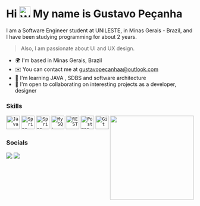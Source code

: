 # Hi <img src="https://raw.githubusercontent.com/Tarikul-Islam-Anik/Animated-Fluent-Emojis/master/Emojis/Hand%20gestures/Waving%20Hand.png" alt="Waving Hand" width="30" height="30" /> My name is Gustavo Peçanha

I am a Software Engineer student at UNILESTE, in Minas Gerais - Brazil, and I have been studying programming for about 2 years.

> Also, I am passionate about UI and UX design.

*   🌍  I'm based in Minas Gerais, Brazil
*   ✉️  You can contact me at [gustavopecanhaa@outlook.com](mailto:gustavopecanhaa@outlook.com)
*   🧠  I'm learning JAVA , SDBS and software architecture
*   🤝  I'm open to collaborating on interesting projects as a developer, designer

### Skills
<img align="right" width="225" src="https://github.com/user-attachments/assets/df37ada7-873f-4264-ac55-63a60a41741b"/>



<p align="left">
<div >
	<code><img width="36" src="https://raw.githubusercontent.com/marwin1991/profile-technology-icons/refs/heads/main/icons/java.png" alt="Java" title="Java"/></code>
	<code><img width="36" src="https://raw.githubusercontent.com/marwin1991/profile-technology-icons/refs/heads/main/icons/spring.png" alt="Spring" title="Spring"/></code>
	<code><img width="36" src="https://raw.githubusercontent.com/marwin1991/profile-technology-icons/refs/heads/main/icons/spring_boot.png" alt="Spring Boot" title="Spring Boot"/></code>
	<code><img width="36" src="https://raw.githubusercontent.com/marwin1991/profile-technology-icons/refs/heads/main/icons/mysql.png" alt="MySQL" title="MySQL"/></code>
	<code><img width="36" src="https://raw.githubusercontent.com/marwin1991/profile-technology-icons/refs/heads/main/icons/rest.png" alt="REST" title="REST"/></code>
	<code><img width="36" src="https://raw.githubusercontent.com/marwin1991/profile-technology-icons/refs/heads/main/icons/postman.png" alt="Postman" title="Postman"/></code>
	<code><img width="36" src="https://raw.githubusercontent.com/marwin1991/profile-technology-icons/refs/heads/main/icons/git.png" alt="Git" title="Git"/></code>
</div>
</p>


### Socials
<div> 

  <a href="https://instagram.com/gustavo_pecanha" target="_blank">
    <img src="https://img.shields.io/badge/-Instagram-%23E4405F?style=for-the-badge&logo=instagram&logoColor=white" target="_blank"></a>
  <a href="https://www.linkedin.com/in/gustavopecanhaa" target="_blank">
    <img src="https://img.shields.io/badge/-LinkedIn-%230077B5?style=for-the-badge&logo=linkedin&logoColor=white" target="_blank"></a> 

</div>
